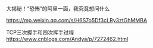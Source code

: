 大揭秘！“恐怖”的阿里一面，我究竟想问什么

https://mp.weixin.qq.com/s/H6S7o5Df3cLRy3ztGhMMBA

TCP三次握手和四次挥手过程
https://www.cnblogs.com/Andya/p/7272462.html


